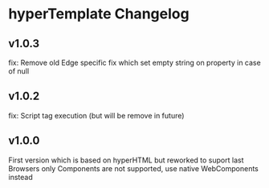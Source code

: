 # hyperTemplate Changelog

## v1.0.3

fix: Remove old Edge specific fix which set empty string on property in case of null

## v1.0.2

fix: Script tag execution (but will be remove in future)

## v1.0.0

First version which is based on hyperHTML but reworked to suport last Browsers only
Components are not supported, use native WebComponents instead
